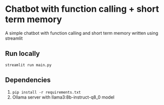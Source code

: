 # Chatbot with function calling + short term memory

A simple chatbot with function calling and short term memory written using streamlit

## Run locally
`streamlit run main.py`

## Dependencies
1. `pip install -r requirements.txt`
2. Ollama server with llama3:8b-instruct-q8_0 model
